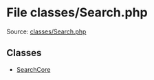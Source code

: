 File classes/Search.php
=========

Source: [classes/Search.php](https://github.com/PrestaShop/PrestaShop/blob/1.5.0.9/classes/Search.php)


Classes
-------

* [SearchCore](class.SearchCore.md)

